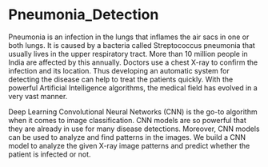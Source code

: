 # Pneumonia_Detection

Pneumonia is an infection in the lungs that inflames the air sacs in one or both lungs. It is caused by a bacteria called Streptococcus pneumonia that usually lives in the upper respiratory tract. More than 10 million people in India are affected by this annually. Doctors use a chest X-ray to confirm the infection and its location. Thus developing an automatic system for detecting the disease can help to treat the patients quickly. With the powerful Artificial Intelligence algorithms, the medical field has evolved in a very vast manner.

Deep Learning Convolutional Neural Networks (CNN) is the go-to algorithm when it comes to image classification. CNN models are so powerful that they are already in use for many disease detections. Moreover, CNN models can be used to analyze and find patterns in the images. We build a CNN model to analyze the given X-ray image patterns and predict whether the patient is infected or not.
